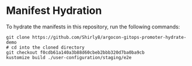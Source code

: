 # Manifest Hydration

To hydrate the manifests in this repository, run the following commands:

```shell
git clone https://github.com/Shirly8/argocon-gitops-promoter-hydrate-demo
# cd into the cloned directory
git checkout f0cdb61a140a3b88d60cbeb2bbb320d7ba0ba9cb
kustomize build ./user-configuration/staging/e2e
```
